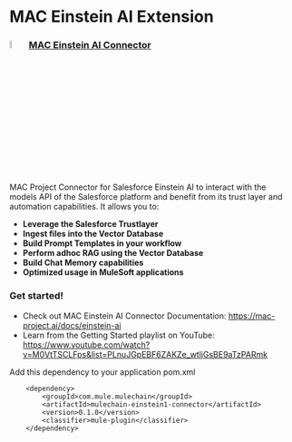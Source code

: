 # MAC Einstein AI Extension

### <img src="icon/icon.svg" width="6%" alt="banner"> [MAC Einstein AI Connector](/mulechain-einsteinai/mulechain-einsteinai-getting-started.md)

MAC Project Connector for Salesforce Einstein AI to interact with the models API of the Salesforce platform and benefit from its trust layer and automation capabilities. It allows you to:
- **Leverage the Salesforce Trustlayer**
- **Ingest files into the Vector Database**
- **Build Prompt Templates in your workflow**
- **Perform adhoc RAG using the Vector Database**
- **Build Chat Memory capabilities**
- **Optimized usage in MuleSoft applications**

### Get started!
- Check out MAC Einstein AI Connector Documentation: https://mac-project.ai/docs/einstein-ai
- Learn from the Getting Started playlist on YouTube: https://www.youtube.com/watch?v=M0VtTSCLFps&list=PLnuJGpEBF6ZAKZe_wtljGsBE9aTzPARmk

Add this dependency to your application pom.xml

```
	<dependency>
		<groupId>com.mule.mulechain</groupId>
		<artifactId>mulechain-einstein1-connector</artifactId>
		<version>0.1.0</version>
		<classifier>mule-plugin</classifier>		
	</dependency>
```
